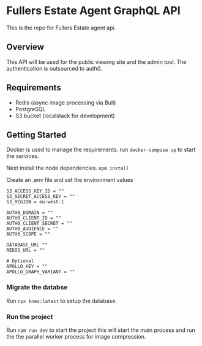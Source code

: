 # Fullers Estate Agent GraphQL API

This is the repo for Fullers Estate agent api.

## Overview

This API will be used for the public viewing site and the admin tool. The authentication is outsourced to auth0.

## Requirements

- Redis (async image processing via Bull)
- PostgreSQL
- S3 bucket (localstack for development)

## Getting Started

Docker is used to manage the requirements.
run `docker-compose up` to start the services.

Next install the node dependencies.
`npm install`

Create an .env file and set the environment values

```
S3_ACCESS_KEY_ID = ""
S3_SECRET_ACCESS_KEY = ""
S3_REGION = eu-west-1

AUTH0_DOMAIN = ""
AUTH0_CLIENT_ID = ""
AUTH0_CLIENT_SECRET = ""
AUTH0_AUDIENCE = ""
AUTH0_SCOPE = ""

DATABASE_URL ""
REDIS_URL = ""

# Optional
APOLLO_KEY = ""
APOLLO_GRAPH_VARIANT = ""
```

### Migrate the databse

Run `npx knex:latest` to setup the database.

### Run the project

Run `npm run dev` to start the project this will start the main process and run the the parallel worker process for image compression.
